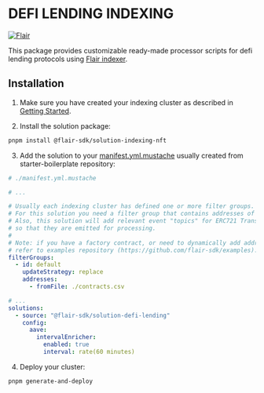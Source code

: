 # DEFI LENDING INDEXING

[![Flair](https://img.shields.io/badge/Powered%20by-Flair-ff69b4)](https://flair.dev)

This package provides customizable ready-made processor scripts for defi lending protocols using [Flair indexer](https://docs.flair.dev).

## Installation

1. Make sure you have created your indexing cluster as described in [Getting Started](https://docs.flair.dev/#getting-started).

2. Install the solution package:

```bash
pnpm install @flair-sdk/solution-indexing-nft
```

3. Add the solution to your [manifest.yml.mustache](https://github.com/flair-sdk/starter-boilerplate/blob/main/manifest.yml.mustache) usually created from starter-boilerplate repository:

```yml
# ./manifest.yml.mustache

# ...

# Usually each indexing cluster has defined one or more filter groups.
# For this solution you need a filter group that contains addresses of ERC721 contracts.
# Also, this solution will add relevant event "topics" for ERC721 Transfer and Approval events
# so that they are emitted for processing.
#
# Note: if you have a factory contract, or need to dynamically add addresses it is possible,
# refer to examples repository (https://github.com/flair-sdk/examples).
filterGroups:
  - id: default
    updateStrategy: replace
    addresses:
      - fromFile: ./contracts.csv

# ...
solutions:
  - source: "@flair-sdk/solution-defi-lending"
    config:
      aave:
        intervalEnricher:
          enabled: true
          interval: rate(60 minutes)
```

4. Deploy your cluster:

```sh
pnpm generate-and-deploy
```
